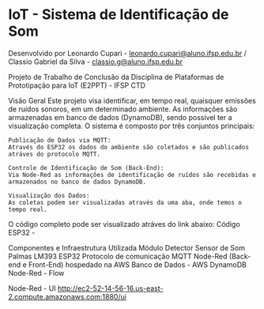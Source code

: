 # IoT - Sistema de Identificação de Som

Desenvolvido por Leonardo Cupari - leonardo.cupari@aluno.ifsp.edu.br / Classio Gabriel da Silva - classio.g@aluno.ifsp.edu.br

Projeto de Trabalho de Conclusão da Disciplina de Plataformas de Prototipação para IoT (E2PPT) - IFSP CTD

Visão Geral
Este projeto visa identificar, em tempo real, quaisquer emissões de ruídos sonoros, em um determinado ambiente. As informações são armazenadas em banco de dados (DynamoDB), sendo possível ter a visualização completa. O sistema é composto por três conjuntos principais:

    Publicação de Dados via MQTT:
    Através do ESP32 os dados do ambiente são coletados e são publicados atráves do protocolo MQTT.

    Controle de Identificação de Som (Back-End):
    Via Node-Red as informações de identificação de ruídos são recebidas e armazenados no banco de dados DynamoDB.

    Visualização dos Dados:
    As coletas podem ser visualizadas através da uma aba, onde temos o tempo real.

O código completo pode ser visualizado atráves do link abaixo: Código ESP32 - 

Componentes e Infraestrutura Utilizada
Módulo Detector Sensor de Som Palmas LM393
ESP32
Protocolo de comunicação MQTT
Node-Red (Back-end e Front-End) hospedado na AWS
Banco de Dados - AWS DynamoDB
Node-Red - Flow





Node-Red - UI
http://ec2-52-14-56-16.us-east-2.compute.amazonaws.com:1880/ui



